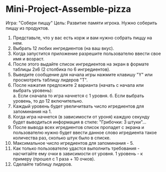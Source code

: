 # Mini-Project-Assemble-pizza
Игра: "Собери пиццу"
Цель: Развитие памяти игрока. Нужно соберить пиццу из продуктов.

1. Представьте, что у вас есть корж и вам нужно собрать пиццу на нем.
2. Выбрать 12 любих ингредиентов (на ваш вкус).
3. Когда запустится приложение разрешите пользователю ввести свое имя и возраст.
4. После этого выдайте список ингредиентов на экран в формате таблицы 2х6 (2 столбика по 6 ингредиентов).
5. Выведите сообщение для начала игры нажмите клавишу "Y" или просмотреть таблицу лидеров "T".
6. После нажатия предложите 2 варианта (начать с начала или выбрать уровень):  
  а. Если сначала то игра начнется с 1 уровня. 
  б. Если выбрать уровень, то до 12 включительно.
7. Каждый уровень будет увеличитвать число игредиентов для запоминания на 1.
8. Когда игра начнется (в зависимости от уроня) каждую секунду будет выводиться информация в стиле:
   "Грибочки: 3 штуки"...
9. После вывода всех игредиентов список пропадет с экрана и пользователю нужно будет ввести данное слово игредиента такое количества раз, сколько штук было в списке.
10. Максимальное число игредиентов для запоминания - 5.
11. Как только пользователю удастся выполнить требования - насчитайте ему очки в зависимости от уровня. 1 уровень - к примеру (прошел с 1 раза + 10 очков).
12. Сделайте таблицу лидеров.
